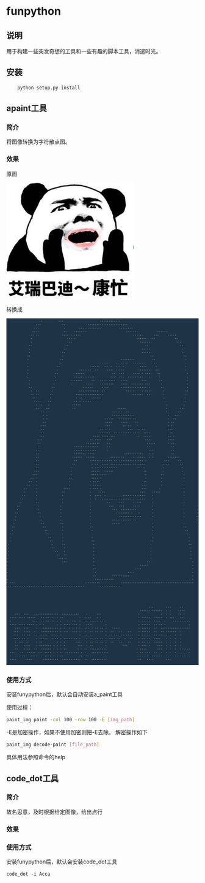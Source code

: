 # funpython

## 说明

用于构建一些突发奇想的工具和一些有趣的脚本工具，消遣时光。

## 安装
```bash
    python setup.py install
```
## apaint工具
### 简介
将图像转换为字符散点图。
### 效果
原图

![template_img](https://github.com/lipopo/funpython/blob/develop/templates/template_img.png)

转换成

![template_translate](https://github.com/lipopo/funpython/blob/develop/templates/template_translate.png)

### 使用方式
安装funypython后，默认会自动安装a_paint工具

使用过程：
```bash
paint_img paint -col 100 -row 100 -E [img_path]
```

-E是加密操作，如果不使用加密则把-E去除。
解密操作如下
```bash
paint_img decode-paint [file_path]
```

具体用法参照命令的help

## code_dot工具

### 简介

故名思意，及时根据给定图像，给出点行

### 效果


### 使用方式

安装funypython后，默认会安装code_dot工具

```
code_dot -i Acca
```
